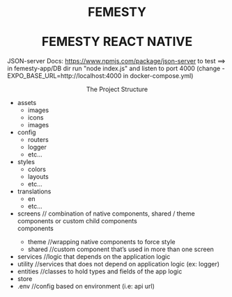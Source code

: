 <h1 align="center">
  FEMESTY
<br>
<br>
FEMESTY REACT NATIVE
</h1>


JSON-server Docs: https://www.npmjs.com/package/json-server
to test  ==> in femesty-app/DB dir run "node index.js"  and listen to port 4000 (change - EXPO_BASE_URL=http://localhost:4000 in docker-compose.yml)

<p align="center">The Project Structure</p>
<ul>
  <li>
    assets
    <ul>
      <li>
        images
      </li>
      <li>
        icons
      </li>
      <li>
        images
      </li>
    </ul>  
  </li>
  <li>
    config
    <ul>
      <li>
        routers
      </li>
      <li>
        logger
      </li>
      <li>
        etc...
      </li>
    </ul>  
  </li>
  <li>
    styles
    <ul>
      <li>
        colors
      </li>
      <li>
        layouts
      </li>
      <li>
        etc...
      </li>
    </ul>  
  </li>
  <li>
    translations
    <ul>
      <li>
        en
      </li>
      <li>
        etc...
      </li>
    </ul>  
  </li>
  <li>
    screens       // combination of native components, shared / theme components or custom child components
  </li>
    components
    <ul>
      <li>
        theme    //wrapping native components to force style
      </li>
      <li>
        shared   //custom component that’s used in more than one screen
      </li>
    </ul>
  <li>
    services    //logic that depends on the application logic
  </li>
  <li>
    utility     //services that does not depend on application logic (ex: logger)
  </li>
  <li>
    entities    //classes to hold types and fields of the app logic
  </li>
  <li>
    store
  </li>
  <li>
    .env        //config based on environment (i.e: api url)
  </li>
</ul>

